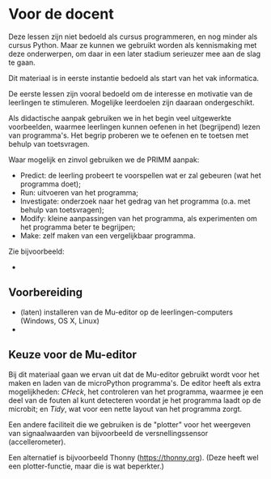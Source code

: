 # Voor de docent

Deze lessen zijn niet bedoeld als cursus programmeren, en nog minder als cursus Python.
Maar ze kunnen we gebruikt worden als kennismaking met deze onderwerpen, 
om daar in een later stadium serieuzer mee aan de slag te gaan.

Dit materiaal is in eerste instantie bedoeld als start van het vak informatica.

De eerste lessen zijn vooral bedoeld om de interesse en motivatie van de leerlingen te stimuleren.
Mogelijke leerdoelen zijn daaraan ondergeschikt. 

Als didactische aanpak gebruiken we in het begin veel uitgewerkte voorbeelden,
waarmee leerlingen kunnen oefenen in het (begrijpend) lezen van programma's.
Het begrip proberen we te oefenen en te toetsen met behulp van toetsvragen.

Waar mogelijk en zinvol gebruiken we de PRIMM aanpak:

* Predict: de leerling probeert te voorspellen wat er zal gebeuren (wat het programma doet);
* Run: uitvoeren van het programma;
* Investigate: onderzoek naar het gedrag van het programma (o.a. met behulp van toetsvragen);
* Modify: kleine aanpassingen van het programma, als experimenten om het programma beter te begrijpen;
* Make: zelf maken van een vergelijkbaar programma.

Zie bijvoorbeeld:

* 

## Voorbereiding

* (laten) installeren van de Mu-editor op de leerlingen-computers (Windows, OS X, Linux)
*

## Keuze voor de Mu-editor

Bij dit materiaal gaan we ervan uit dat de Mu-editor gebruikt wordt voor het maken en laden van de microPython programma's. De editor heeft als extra mogelijkheden: *CHeck*, het controleren van het programma, waarmee je een deel van de fouten al kunt detecteren voordat je het programma laadt op de microbit; en *Tidy*, wat voor een nette layout van het programma zorgt.

Een andere faciliteit die we gebruiken is de "plotter" voor het weergeven van signaalwaarden van bijvoorbeeld de versnellingssensor (accellerometer).

Een alternatief is bijvoorbeeld Thonny (https://thonny.org). (Deze heeft wel een plotter-functie, maar die is wat beperkter.)
